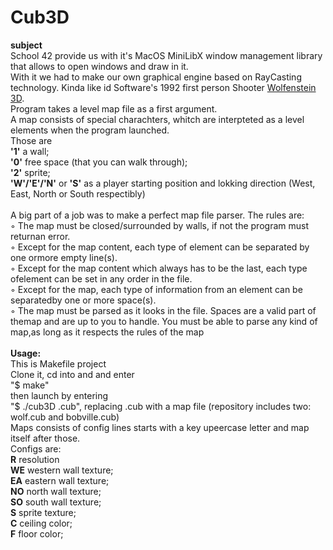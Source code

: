 # Cub3D
**subject**\
School 42 provide us with it's MacOS MiniLibX window management library that allows to open windows and draw in it.\
With it we had to make our own graphical engine based on RayCasting technology. Kinda like id Software's 1992 first person Shooter [Wolfenstein 3D](http://users.atw.hu/wolf3d/).\
Program takes a level map file as a first argument.\
A map consists of special charachters, whitch are interpteted as a level elements when the program launched.\
Those are\
**'1'** a wall;\
**'0'** free space (that you can walk through);\
**'2'** sprite;\
**'W'/'E'/'N'** or **'S'** as a player starting position and lokking direction (West, East, North or South respectibly)\
\
A big part of a job was to make a perfect map file parser. The rules are:\
◦ The map must be closed/surrounded by walls, if not the program must returnan error.\
◦ Except for the map content, each type of element can be separated by one ormore empty line(s).\
◦ Except for the map content which always has to be the last, each type ofelement can be set in any order in the file.\
◦ Except for the map, each type of information from an element can be separatedby one or more space(s).\
◦ The map must be parsed as it looks in the file. Spaces are a valid part of themap and are up to you to handle. You must be able to parse any kind of map,as long as it respects the rules of the map\
\
**Usage:**\
This is Makefile project\
Clone it, cd into and and enter\
"$ make"\
then launch by entering\
"$ ./cub3D <map>.cub", replacing <map>.cub with a map file (repository includes two: wolf.cub and bobville.cub)\
Maps consists of config lines starts with a key upeercase letter and map itself after those.\
Configs are:\
**R** resolution\
**WE** western wall texture;\
**EA** eastern wall texture;\
**NO** north wall texture;\
**SO** south wall texture;\
**S** sprite texture;\
**C** ceiling color;\
**F** floor color;

